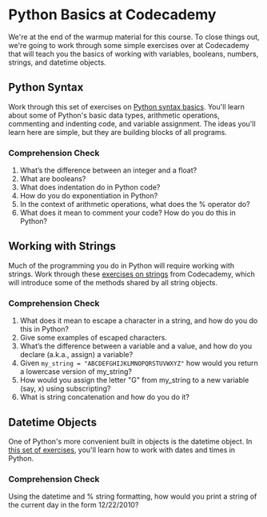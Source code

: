 [//]: <> (author: Benjamin White)
[//]: <> (type: drills)
[//]: <> (time: 120)

# Python Basics at Codecademy

We're at the end of the warmup material for this course. To close things out, we're going to work through some simple exercises over at Codecademy that will teach you the basics of working with variables, booleans, numbers, strings, and datetime objects.

## Python Syntax 

Work through this set of exercises on [Python syntax basics](http://www.codecademy.com/courses/introduction-to-python-6WeG3/0/1?curriculum_id=4f89dab3d788890003000096). You'll learn about some of Python's basic data types, arithmetic operations, commenting and indenting code, and variable assignment. The ideas you'll learn here are simple, but they are building blocks of all programs.

### Comprehension Check

1. What’s the difference between an integer and a float?
2. What are booleans?
3. What does indentation do in Python code?
4. How do you do exponentiation in Python?
5. In the context of arithmetic operations, what does the % operator do?
6. What does it mean to comment your code? How do you do this in Python?

## Working with Strings

Much of the programming you do in Python will require working with strings. Work through these [exercises on strings](http://www.codecademy.com/courses/python-beginner-sRXwR/0/1?curriculum_id=4f89dab3d788890003000096) from Codecademy, which will introduce some of the methods shared by all string objects.

### Comprehension Check

1. What does it mean to escape a character in a string, and how do you do this in Python?
2. Give some examples of escaped characters.
3. What’s the difference between a variable and a value, and how do you declare (a.k.a., assign) a variable?
4. Given `my_string = "ABCDEFGHIJKLMNOPQRSTUVWXYZ"` how would you return a lowercase version of my_string?
5. How would you assign the letter "G" from my_string to a new variable (say, x) using subscripting?
6. What is string concatenation and how do you do it?


## Datetime Objects

One of Python's more convenient built in objects is the datetime object. In [this set of exercises](http://www.codecademy.com/courses/python-beginner-en-zFPOx/0/1?curriculum_id=4f89dab3d788890003000096), you'll learn how to work with dates and times in Python. 

### Comprehension Check

Using the datetime and % string formatting, how would you print a string of the current day in the form 12/22/2010?

